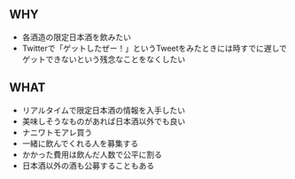 ## WHY
- 各酒造の限定日本酒を飲みたい
- Twitterで「ゲットしたぜー！」というTweetをみたときには時すでに遅しでゲットできないという残念なことをなくしたい

## WHAT
- リアルタイムで限定日本酒の情報を入手したい
 - 美味しそうなものがあれば日本酒以外でも良い
- ナニワトモアレ買う
- 一緒に飲んでくれる人を募集する
- かかった費用は飲んだ人数で公平に割る
- 日本酒以外の酒も公募することもある
